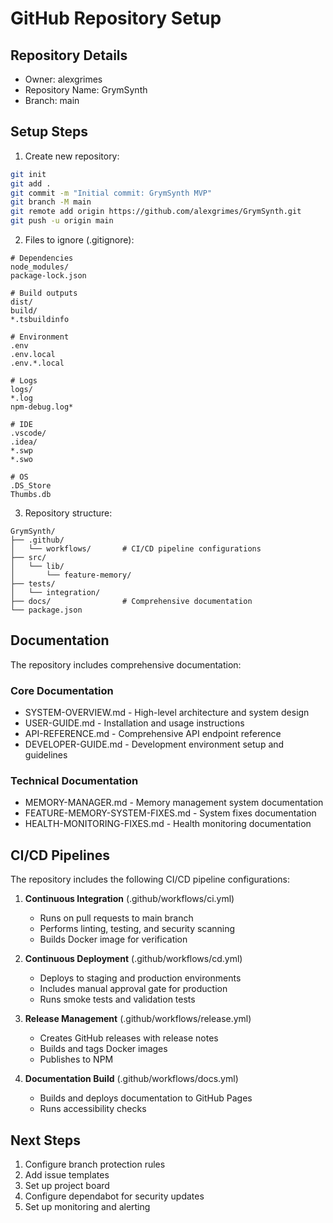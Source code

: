 # GitHub Repository Setup

## Repository Details
- Owner: alexgrimes
- Repository Name: GrymSynth
- Branch: main

## Setup Steps

1. Create new repository:
```bash
git init
git add .
git commit -m "Initial commit: GrymSynth MVP"
git branch -M main
git remote add origin https://github.com/alexgrimes/GrymSynth.git
git push -u origin main
```

2. Files to ignore (.gitignore):
```
# Dependencies
node_modules/
package-lock.json

# Build outputs
dist/
build/
*.tsbuildinfo

# Environment
.env
.env.local
.env.*.local

# Logs
logs/
*.log
npm-debug.log*

# IDE
.vscode/
.idea/
*.swp
*.swo

# OS
.DS_Store
Thumbs.db
```

3. Repository structure:
```
GrymSynth/
├── .github/
│   └── workflows/       # CI/CD pipeline configurations
├── src/
│   └── lib/
│       └── feature-memory/
├── tests/
│   └── integration/
├── docs/                # Comprehensive documentation
└── package.json
```

## Documentation
The repository includes comprehensive documentation:

### Core Documentation
- SYSTEM-OVERVIEW.md - High-level architecture and system design
- USER-GUIDE.md - Installation and usage instructions
- API-REFERENCE.md - Comprehensive API endpoint reference
- DEVELOPER-GUIDE.md - Development environment setup and guidelines

### Technical Documentation
- MEMORY-MANAGER.md - Memory management system documentation
- FEATURE-MEMORY-SYSTEM-FIXES.md - System fixes documentation
- HEALTH-MONITORING-FIXES.md - Health monitoring documentation

## CI/CD Pipelines
The repository includes the following CI/CD pipeline configurations:

1. **Continuous Integration** (.github/workflows/ci.yml)
   - Runs on pull requests to main branch
   - Performs linting, testing, and security scanning
   - Builds Docker image for verification

2. **Continuous Deployment** (.github/workflows/cd.yml)
   - Deploys to staging and production environments
   - Includes manual approval gate for production
   - Runs smoke tests and validation tests

3. **Release Management** (.github/workflows/release.yml)
   - Creates GitHub releases with release notes
   - Builds and tags Docker images
   - Publishes to NPM

4. **Documentation Build** (.github/workflows/docs.yml)
   - Builds and deploys documentation to GitHub Pages
   - Runs accessibility checks

## Next Steps
1. Configure branch protection rules
2. Add issue templates
3. Set up project board
4. Configure dependabot for security updates
5. Set up monitoring and alerting
